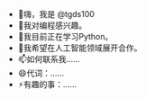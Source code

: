 - 👋嗨，我是 @tgds100
- 👀我对编程感兴趣。
- 🌱我目前正在学习Python。
- 💞️我希望在人工智能领域展开合作。
- 📫如何联系我……
- 😄代词：……
- ⚡有趣的事：……

<!---
jackox77/jackox77 是一个✨特别的✨仓库，因为它的 `README.md`（此文件）会显示在你的 GitHub 个人资料上。
你可以点击“预览”链接查看你的更改。
---> 
